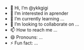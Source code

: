 - 👋 Hi, I’m @ykkgigi
- 👀 I’m interested in aprender
- 🌱 I’m currently learning ...
- 💞️ I’m looking to collaborate on ...
- 📫 How to reach me ...
- 😄 Pronouns: ...
- ⚡ Fun fact: ...

<!---
ykkgigi/ykkgigi is a ✨ special ✨ repository because its `README.md` (this file) appears on your GitHub profile.
You can click the Preview link to take a look at your changes.
--->
